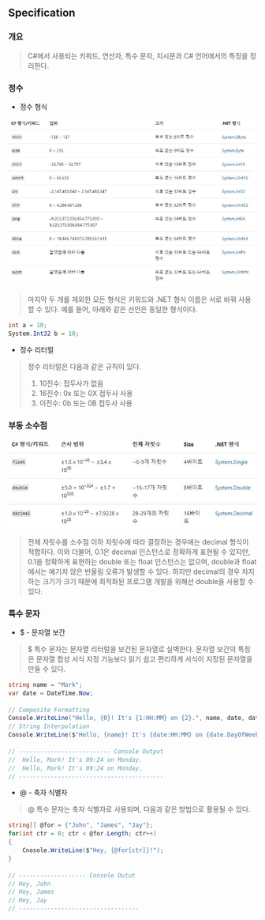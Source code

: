 ## Specification
### 개요
> C#에서 사용되는 키워드, 연산자, 특수 문자, 지시문과 C# 언어에서의 특징을 정리한다. 

### 정수 
* 정수 형식

![int_1](./img/Int_1.JPG)

> 마지막 두 개를 제외한 모든 형식은 키워드와 .NET 형식 이름은 서로 바꿔 사용할 수 있다.
> 예를 들어, 아래와 같은 선언은 동일한 형식이다.
```cs
int a = 10;
System.Int32 b = 10;
```
* 정수 리터럴
> 정수 리터럴은 다음과 같은 규칙이 있다.
> 1. 10진수: 접두사가 없음
> 2. 16진수: 0x 또는 0X 접두사 사용
> 3. 이진수: 0b 또는 0B 접두사 사용

### 부동 소수점

![Float_1](./img/Float_1.JPG)

> 전체 자릿수를 소수점 이하 자릿수에 따라 결정하는 경우에는 decimal 형식이 적합하다. 이와 더불어, 0.1은 decimal 인스턴스로 정확하게 표현될 수 있지만, 0.1을 정확하게 표현하는 double 또는 float 인스턴스는 없으며, double과 float에서는 예기치 않은 반올림 오류가 발생할 수 있다. 하지만 decimal의 경우 차지하는 크기가 크기 때문에 최적화된 프로그램 개발을 위해선 double을 사용할 수 있다. 

### 특수 문자
* $ - 문자열 보간
> $ 특수 문자는 문자열 리터럴을 보간된 문자열로 실벽한다. 문자열 보간의 특징은 문자열 합성 서식 지정 기능보다 읽기 쉽고 편리하게 서식이 지정된 문자열을 만들 수 있다. 
```cs
string name = "Mark";
var date = DateTime.Now;

// Composite Formatting
Console.WriteLine("Hello, {0}! It's {1:HH:MM} on {2}.", name, date, date.DateOfWeek);
// String Interpolation
Console.WriteLine($"Hello, {name}! It's {date:HH:MM} on {date.DayOfWeek}.");

// -------------------------- Console Output
//  Hello, Mark! It's 09:24 on Monday.
//  Hello, Mark! It's 09:24 on Monday.
// -----------------------------------------

```
* @ - 축자 식별자
> @ 특수 문자는 축자 식별자로 사용되며, 다음과 같은 방법으로 활용될 수 있다. 
```cs
string[] @for = {"John", "James", "Jay"};
for(int ctr = 0; ctr < @for.Length; ctr++)
{
    Cnosole.WriteLine($"Hey, {@for[ctr]}!");
}

// ------------------- Console Outut
// Hey, John
// Hey, James
// Hey, Jay
// ----------------------------------
```










